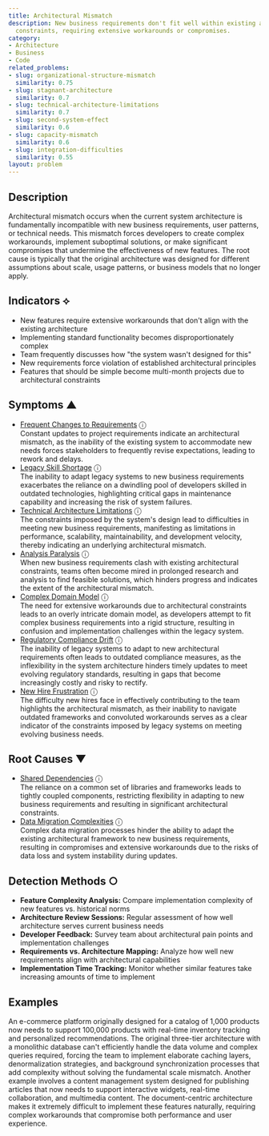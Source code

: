 ```yaml
---
title: Architectural Mismatch
description: New business requirements don't fit well within existing architectural
  constraints, requiring extensive workarounds or compromises.
category:
- Architecture
- Business
- Code
related_problems:
- slug: organizational-structure-mismatch
  similarity: 0.75
- slug: stagnant-architecture
  similarity: 0.7
- slug: technical-architecture-limitations
  similarity: 0.7
- slug: second-system-effect
  similarity: 0.6
- slug: capacity-mismatch
  similarity: 0.6
- slug: integration-difficulties
  similarity: 0.55
layout: problem
---
```


## Description

Architectural mismatch occurs when the current system architecture is fundamentally incompatible with new business requirements, user patterns, or technical needs. This mismatch forces developers to create complex workarounds, implement suboptimal solutions, or make significant compromises that undermine the effectiveness of new features. The root cause is typically that the original architecture was designed for different assumptions about scale, usage patterns, or business models that no longer apply.


## Indicators ⟡

- New features require extensive workarounds that don't align with the existing architecture
- Implementing standard functionality becomes disproportionately complex
- Team frequently discusses how "the system wasn't designed for this"
- New requirements force violation of established architectural principles
- Features that should be simple become multi-month projects due to architectural constraints


## Symptoms ▲

- [Frequent Changes to Requirements](frequent-changes-to-requirements.md) <span class="info-tooltip" title="Confidence: 0.493, Strength: 0.720">ⓘ</span>
<br/>  Constant updates to project requirements indicate an architectural mismatch, as the inability of the existing system to accommodate new needs forces stakeholders to frequently revise expectations, leading to rework and delays.
- [Legacy Skill Shortage](legacy-skill-shortage.md) <span class="info-tooltip" title="Confidence: 0.423, Strength: 0.676">ⓘ</span>
<br/>  The inability to adapt legacy systems to new business requirements exacerbates the reliance on a dwindling pool of developers skilled in outdated technologies, highlighting critical gaps in maintenance capability and increasing the risk of system failures.
- [Technical Architecture Limitations](technical-architecture-limitations.md) <span class="info-tooltip" title="Confidence: 0.369, Strength: 0.698">ⓘ</span>
<br/>  The constraints imposed by the system's design lead to difficulties in meeting new business requirements, manifesting as limitations in performance, scalability, maintainability, and development velocity, thereby indicating an underlying architectural mismatch.
- [Analysis Paralysis](analysis-paralysis.md) <span class="info-tooltip" title="Confidence: 0.365, Strength: 0.745">ⓘ</span>
<br/>  When new business requirements clash with existing architectural constraints, teams often become mired in prolonged research and analysis to find feasible solutions, which hinders progress and indicates the extent of the architectural mismatch.
- [Complex Domain Model](complex-domain-model.md) <span class="info-tooltip" title="Confidence: 0.336, Strength: 0.542">ⓘ</span>
<br/>  The need for extensive workarounds due to architectural constraints leads to an overly intricate domain model, as developers attempt to fit complex business requirements into a rigid structure, resulting in confusion and implementation challenges within the legacy system.
- [Regulatory Compliance Drift](regulatory-compliance-drift.md) <span class="info-tooltip" title="Confidence: 0.324, Strength: 0.617">ⓘ</span>
<br/>  The inability of legacy systems to adapt to new architectural requirements often leads to outdated compliance measures, as the inflexibility in the system architecture hinders timely updates to meet evolving regulatory standards, resulting in gaps that become increasingly costly and risky to rectify.
- [New Hire Frustration](new-hire-frustration.md) <span class="info-tooltip" title="Confidence: 0.309, Strength: 0.727">ⓘ</span>
<br/>  The difficulty new hires face in effectively contributing to the team highlights the architectural mismatch, as their inability to navigate outdated frameworks and convoluted workarounds serves as a clear indicator of the constraints imposed by legacy systems on meeting evolving business needs.

## Root Causes ▼

- [Shared Dependencies](shared-dependencies.md) <span class="info-tooltip" title="Confidence: 0.363, Strength: 0.946">ⓘ</span>
<br/>  The reliance on a common set of libraries and frameworks leads to tightly coupled components, restricting flexibility in adapting to new business requirements and resulting in significant architectural constraints.
- [Data Migration Complexities](data-migration-complexities.md) <span class="info-tooltip" title="Confidence: 0.329, Strength: 0.911">ⓘ</span>
<br/>  Complex data migration processes hinder the ability to adapt the existing architectural framework to new business requirements, resulting in compromises and extensive workarounds due to the risks of data loss and system instability during updates.

## Detection Methods ○

- **Feature Complexity Analysis:** Compare implementation complexity of new features vs. historical norms
- **Architecture Review Sessions:** Regular assessment of how well architecture serves current business needs
- **Developer Feedback:** Survey team about architectural pain points and implementation challenges
- **Requirements vs. Architecture Mapping:** Analyze how well new requirements align with architectural capabilities
- **Implementation Time Tracking:** Monitor whether similar features take increasing amounts of time to implement


## Examples

An e-commerce platform originally designed for a catalog of 1,000 products now needs to support 100,000 products with real-time inventory tracking and personalized recommendations. The original three-tier architecture with a monolithic database can't efficiently handle the data volume and complex queries required, forcing the team to implement elaborate caching layers, denormalization strategies, and background synchronization processes that add complexity without solving the fundamental scale mismatch. Another example involves a content management system designed for publishing articles that now needs to support interactive widgets, real-time collaboration, and multimedia content. The document-centric architecture makes it extremely difficult to implement these features naturally, requiring complex workarounds that compromise both performance and user experience.
